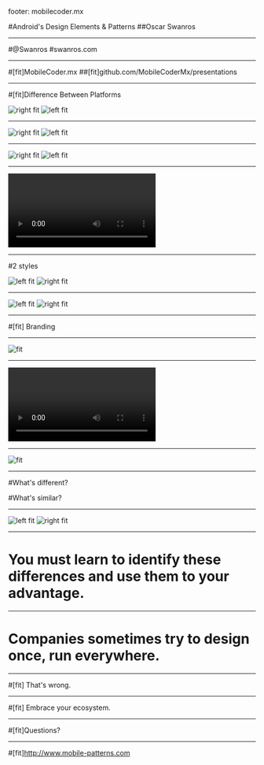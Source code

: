 footer: mobilecoder.mx

#Android's Design Elements & Patterns
##Oscar Swanros

---

#@Swanros
#swanros.com

----

#[fit]MobileCoder.mx
##[fit]github.com/MobileCoderMx/presentations

---

#[fit]Difference Between Platforms

![right fit](imgs/1.1.png)
![left fit](imgs/1.2.png)

---

![right fit](imgs/1.1.png)
![left fit](imgs/1.2.png)

---

![right fit](imgs/2.1.png)
![left fit](imgs/2.2.png)

---

![fit autoplay loop](imgs/3.mp4)

---

#2 styles

![left fit](imgs/4.1.png)
![right fit](imgs/4.2.png)

---

![left fit](imgs/4.1.png)
![right fit](imgs/4.2.png)

---

#[fit] Branding

---
![fit](imgs/5.1.png)

---

![fit loop](imgs/3.mp4)

---

![fit](imgs/6.1.png)

---

#What's different?

#What's similar?

---

![left fit](imgs/7.1.png)
![right fit](imgs/7.2.png)

---

# You must learn to identify these differences and use them to your advantage.

---

# Companies sometimes try to design once, run everywhere.

---

#[fit] That's wrong.

---

#[fit] Embrace your ecosystem.

---

#[fit]Questions?

---

#[fit]http://www.mobile-patterns.com
